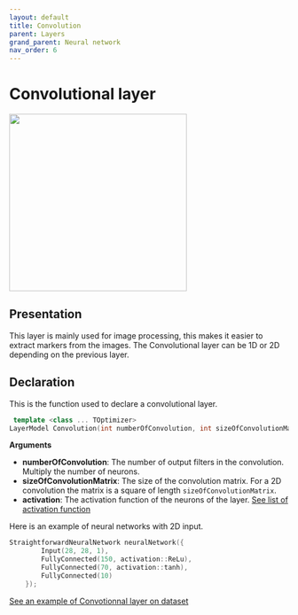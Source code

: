 ```yaml
---
layout: default
title: Convolution
parent: Layers
grand_parent: Neural network
nav_order: 6
---
```


# Convolutional layer
<p>
    <img src="{{site.baseurl}}/assets/images/neural_network/convolution.gif" att="Convolutional layer" width="320px" class="center"/>
</p>

## Presentation
This layer is mainly used for image processing, this makes it easier to extract markers from the images. The Convolutional layer can be 1D or 2D depending on the previous layer.
## Declaration 
This is the function used to declare a convolutional layer.
```cpp
 template <class ... TOptimizer>
LayerModel Convolution(int numberOfConvolution, int sizeOfConvolutionMatrix, activation activation = activation::ReLU, TOptimizer ... optimizers);
```
**Arguments**
 * **numberOfConvolution**: The number of output filters in the convolution. Multiply the number of neurons.
 * **sizeOfConvolutionMatrix**: The size of the convolution matrix. For a 2D convolution the matrix is a square of length `sizeOfConvolutionMatrix`.
 * **activation**: The activation function of the neurons of the layer. [See list of activation function]({{site.baseurl}}/layer/activation_functions.html)

Here is an example of neural networks with 2D input.
```cpp
StraightforwardNeuralNetwork neuralNetwork({
        Input(28, 28, 1),
        FullyConnected(150, activation::ReLu),
        FullyConnected(70, activation::tanh),
        FullyConnected(10)
    });
```
[See an example of Convotionnal layer on dataset]({{site.baseurl}}/examples/fashion_mnist.html)